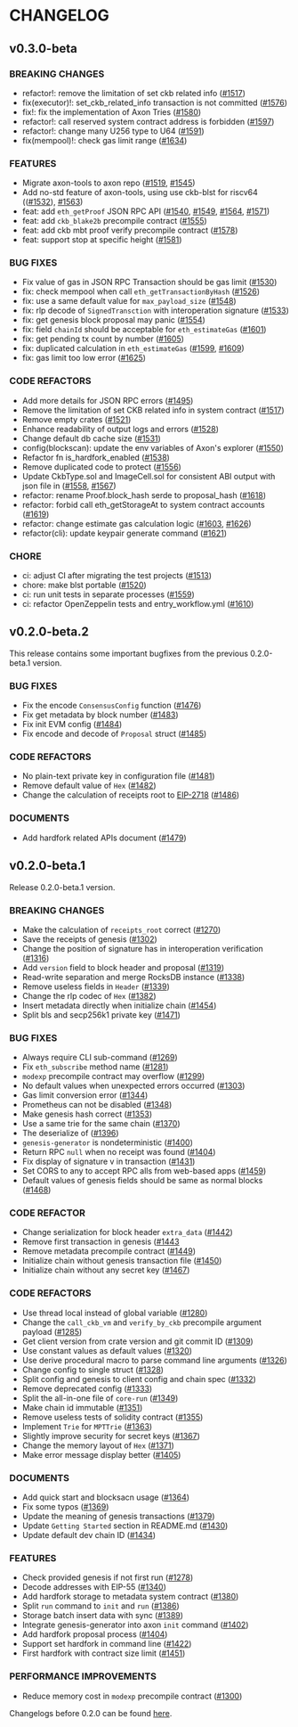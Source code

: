 # CHANGELOG

## v0.3.0-beta

### BREAKING CHANGES
* refactor!: remove the limitation of set ckb related info ([\#1517](https://github.com/axonweb3/axon/pull/1517))
* fix(executor)!: set_ckb_related_info transaction is not committed ([\#1576](https://github.com/axonweb3/axon/pull/1576))
* fix!: fix the implementation of Axon Tries ([\#1580](https://github.com/axonweb3/axon/pull/1580))
* refactor!: call reserved system contract address is forbidden ([\#1597](https://github.com/axonweb3/axon/pull/1597))
* refactor!: change many U256 type to U64 ([\#1591](https://github.com/axonweb3/axon/pull/1591))
* fix(mempool)!: check gas limit range ([\#1634](https://github.com/axonweb3/axon/pull/1634))

### FEATURES

* Migrate axon-tools to axon repo ([\#1519](https://github.com/axonweb3/axon/pull/1519), [\#1545](https://github.com/axonweb3/axon/pull/1545))
* Add no-std feature of axon-tools, using use ckb-blst for riscv64 (([\#1532](https://github.com/axonweb3/axon/pull/1532)), [\#1563](https://github.com/axonweb3/axon/pull/1563))
* feat: add `eth_getProof` JSON RPC API ([\#1540](https://github.com/axonweb3/axon/pull/1540), [\#1549](https://github.com/axonweb3/axon/pull/1549), [\#1564](https://github.com/axonweb3/axon/pull/1564), [\#1571](https://github.com/axonweb3/axon/pull/1571))
* feat: add `ckb_blake2b` precompile contract ([\#1555](https://github.com/axonweb3/axon/pull/1555))
* feat: add ckb mbt proof verify precompile contract ([\#1578](https://github.com/axonweb3/axon/pull/1578))
* feat: support stop at specific height ([\#1581](https://github.com/axonweb3/axon/pull/1581))

### BUG FIXES

* Fix value of gas in JSON RPC Transaction should be gas limit ([\#1530](https://github.com/axonweb3/axon/pull/1530))
* fix: check mempool when call `eth_getTransactionByHash` ([\#1526](https://github.com/axonweb3/axon/pull/1526))
* fix: use a same default value for `max_payload_size` ([\#1548](https://github.com/axonweb3/axon/pull/1548))
* fix: rlp decode of `SignedTransction` with interoperation signature ([\#1533](https://github.com/axonweb3/axon/pull/1533))
* fix: get genesis block proposal may panic ([\#1554](https://github.com/axonweb3/axon/pull/1554))
* fix: field `chainId` should be acceptable for `eth_estimateGas` ([\#1601](https://github.com/axonweb3/axon/pull/1601))
* fix: get pending tx count by number ([\#1605](https://github.com/axonweb3/axon/pull/1605))
* fix: duplicated calculation in `eth_estimateGas` ([\#1599](https://github.com/axonweb3/axon/pull/1599), [\#1609](https://github.com/axonweb3/axon/pull/1609))
* fix: gas limit too low error ([\#1625](https://github.com/axonweb3/axon/pull/1625))

### CODE REFACTORS

* Add more details for JSON RPC errors ([\#1495](https://github.com/axonweb3/axon/pull/1495))
* Remove the limitation of set CKB related info in system contract ([\#1517](https://github.com/axonweb3/axon/pull/1517))
* Remove empty crates ([\#1521](https://github.com/axonweb3/axon/pull/1521))
* Enhance readability of output logs and errors ([\#1528](https://github.com/axonweb3/axon/pull/1528))
* Change default db cache size ([\#1531](https://github.com/axonweb3/axon/pull/1531))
* config(blockscan): update the env variables of Axon's explorer ([\#1550](https://github.com/axonweb3/axon/pull/1550))
* Refactor fn is_hardfork_enabled ([\#1538](https://github.com/axonweb3/axon/pull/1538))
* Remove duplicated code to protect ([\#1556](https://github.com/axonweb3/axon/pull/1556))
* Update CkbType.sol and ImageCell.sol for consistent ABI output with json file in ([\#1558](https://github.com/axonweb3/axon/pull/1558), [\#1567](https://github.com/axonweb3/axon/pull/1567))
* refactor: rename Proof.block_hash serde to proposal_hash ([\#1618](https://github.com/axonweb3/axon/pull/1618))
* refactor: forbid call eth_getStorageAt to system contract accounts ([\#1619](https://github.com/axonweb3/axon/pull/1619))
* refactor: change estimate gas calculation logic ([\#1603](https://github.com/axonweb3/axon/pull/1603), [\#1626](https://github.com/axonweb3/axon/pull/1626))
* refactor(cli): update keypair generate command ([\#1621](https://github.com/axonweb3/axon/pull/1621))

### CHORE
* ci: adjust CI after migrating the test projects ([\#1513](https://github.com/axonweb3/axon/pull/1513))
* chore: make blst portable ([\#1520](https://github.com/axonweb3/axon/pull/1520))
* ci: run unit tests in separate processes ([\#1559](https://github.com/axonweb3/axon/pull/1559))
* ci: refactor OpenZeppelin tests and entry_workflow.yml ([\#1610](https://github.com/axonweb3/axon/pull/1610))

## v0.2.0-beta.2

<!--
    Add a summary for the release here.

    If you don't change this message, or if this file is empty, the release
    will not be created. -->
    
This release contains some important bugfixes from the previous 0.2.0-beta.1 version.

### BUG FIXES

- Fix the encode `ConsensusConfig` function
  ([\#1476](https://github.com/axonweb3/axon/pull/1476))
- Fix get metadata by block number
  ([\#1483](https://github.com/axonweb3/axon/pull/1483))
- Fix init EVM config ([\#1484](https://github.com/axonweb3/axon/pull/1484))
- Fix encode and decode of `Proposal` struct
  ([\#1485](https://github.com/axonweb3/axon/pull/1485))

### CODE REFACTORS

- No plain-text private key in configuration file
  ([\#1481](https://github.com/axonweb3/axon/pull/1481))
- Remove default value of `Hex`
  ([\#1482](https://github.com/axonweb3/axon/pull/1482))
- Change the calculation of receipts root to [EIP-2718](https://eips.ethereum.org/EIPS/eip-2718)
  ([\#1486](https://github.com/axonweb3/axon/pull/1486))

### DOCUMENTS

- Add hardfork related APIs document
  ([\#1479](https://github.com/axonweb3/axon/pull/1479))

## v0.2.0-beta.1

<!--
    Add a summary for the release here.

    If you don't change this message, or if this file is empty, the release
    will not be created. -->

Release 0.2.0-beta.1 version.

### BREAKING CHANGES

- Make the calculation of `receipts_root` correct
  ([\#1270](https://github.com/axonweb3/axon/pull/1270))
- Save the receipts of genesis
  ([\#1302](https://github.com/axonweb3/axon/pull/1302))
- Change the position of signature has in interoperation verification
  ([\#1316](https://github.com/axonweb3/axon/pull/1316))
- Add `version` field to block header and proposal
  ([\#1319](https://github.com/axonweb3/axon/pull/1319))
- Read-write separation and merge RocksDB instance
  ([\#1338](https://github.com/axonweb3/axon/pull/1338))
- Remove useless fields in `Header`
  ([\#1339](https://github.com/axonweb3/axon/pull/1339))
- Change the rlp codec of `Hex` ([\#1382](https://github.com/axonweb3/axon/pull/1382))
- Insert metadata directly when initialize chain
  ([\#1454](https://github.com/axonweb3/axon/pull/1454))
- Split bls and secp256k1 private key
  ([\#1471](https://github.com/axonweb3/axon/pull/1471))

### BUG FIXES

- Always require CLI sub-command
  ([\#1269](https://github.com/axonweb3/axon/pull/1269))
- Fix `eth_subscribe` method name ([\#1281](https://github.com/axonweb3/axon/pull/1281))
- `modexp` precompile contract may overflow
  ([\#1299](https://github.com/axonweb3/axon/pull/1299))
- No default values when unexpected errors occurred
  ([\#1303](https://github.com/axonweb3/axon/pull/1303))
- Gas limit conversion error
  ([\#1344](https://github.com/axonweb3/axon/pull/1344))
- Prometheus can not be disabled
  ([\#1348](https://github.com/axonweb3/axon/pull/1348))
- Make genesis hash correct
  ([\#1353](https://github.com/axonweb3/axon/pull/1353))
- Use a same trie for the same chain
  ([\#1370](https://github.com/axonweb3/axon/pull/1370))
- The  deserialize of  ([\#1396](https://github.com/axonweb3/axon/pull/1396))
- `genesis-generator` is nondeterministic ([\#1400](https://github.com/axonweb3/axon/pull/1400))
- Return RPC `null` when no receipt was found
  ([\#1404](https://github.com/axonweb3/axon/pull/1404))
- Fix display of signature v in transaction
  ([\#1431](https://github.com/axonweb3/axon/pull/1431))
- Set CORS to any to accept RPC alls from web-based apps
  ([\#1459](https://github.com/axonweb3/axon/pull/1459))
- Default values of genesis fields should be same as normal blocks
  ([\#1468](https://github.com/axonweb3/axon/pull/1468))

### CODE REFACTOR

- Change serialization for block header `extra_data`
  ([\#1442](https://github.com/axonweb3/axon/pull/1442))
- Remove first transaction in genesis
  ([\#1443](https://github.com/axonweb3/axon/pull/1443)
- Remove metadata precompile contract
  ([\#1449](https://github.com/axonweb3/axon/pull/1449))
- Initialize chain without genesis transaction file
  ([\#1450](https://github.com/axonweb3/axon/pull/1450))
- Initialize chain without any secret key
  ([\#1467](https://github.com/axonweb3/axon/pull/1467))

### CODE REFACTORS

- Use thread local instead of global variable
  ([\#1280](https://github.com/axonweb3/axon/pull/1280))
- Change the `call_ckb_vm` and `verify_by_ckb` precompile argument payload
  ([\#1285](https://github.com/axonweb3/axon/pull/1285))
- Get client version from crate version and git commit ID
  ([\#1309](https://github.com/axonweb3/axon/pull/1309))
- Use constant values as default values
  ([\#1320](https://github.com/axonweb3/axon/pull/1320))
- Use derive procedural macro to parse command line arguments
  ([\#1326](https://github.com/axonweb3/axon/pull/1326))
- Change config to single struct
  ([\#1328](https://github.com/axonweb3/axon/pull/1328))
- Split config and genesis to client config and chain spec
  ([\#1332](https://github.com/axonweb3/axon/pull/1332))
- Remove deprecated config ([\#1333](https://github.com/axonweb3/axon/pull/1333))
- Split the all-in-one file of `core-run`
  ([\#1349](https://github.com/axonweb3/axon/pull/1349))
- Make chain id immutable ([\#1351](https://github.com/axonweb3/axon/pull/1351))
- Remove useless tests of solidity contract
  ([\#1355](https://github.com/axonweb3/axon/pull/1355))
- Implement `Trie` for `MPTTrie` ([\#1363](https://github.com/axonweb3/axon/pull/1363))
- Slightly improve security for secret keys
  ([\#1367](https://github.com/axonweb3/axon/pull/1367))
- Change the memory layout of `Hex`
  ([\#1371](https://github.com/axonweb3/axon/pull/1371))
- Make error message display better
  ([\#1405](https://github.com/axonweb3/axon/pull/1405))

### DOCUMENTS

- Add quick start and blocksacn usage
  ([\#1364](https://github.com/axonweb3/axon/pull/1364))
- Fix some typos ([\#1369](https://github.com/axonweb3/axon/pull/1369))
- Update the meaning of genesis transactions
  ([\#1379](https://github.com/axonweb3/axon/pull/1379))
- Update `Getting Started` section in README.md
  ([\#1430](https://github.com/axonweb3/axon/pull/1430))
- Update default dev chain ID
  ([\#1434](https://github.com/axonweb3/axon/pull/1434))

### FEATURES

- Check provided genesis if not first run
  ([\#1278](https://github.com/axonweb3/axon/pull/1278))
- Decode addresses with EIP-55
  ([\#1340](https://github.com/axonweb3/axon/pull/1340))
- Add hardfork storage to metadata system contract
  ([\#1380](https://github.com/axonweb3/axon/pull/1380))
- Split `run` command to `init` and `run`
  ([\#1386](https://github.com/axonweb3/axon/pull/1386))
- Storage batch insert data with sync
  ([\#1389](https://github.com/axonweb3/axon/pull/1389))
- Integrate genesis-generator into axon `init` command
  ([\#1402](https://github.com/axonweb3/axon/pull/1402))
- Add hardfork proposal process
  ([\#1404](https://github.com/axonweb3/axon/pull/1404))
- Support set hardfork in command line
  ([\#1422](https://github.com/axonweb3/axon/pull/1422))
- First hardfork with contract size limit
  ([\#1451](https://github.com/axonweb3/axon/pull/1451))

### PERFORMANCE IMPROVEMENTS

- Reduce memory cost in `modexp` precompile contract
  ([\#1300](https://github.com/axonweb3/axon/pull/1300))

Changelogs before 0.2.0 can be found [here](./CHANGELOG_OLD.md).

